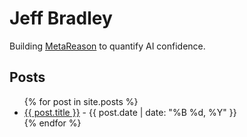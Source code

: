 # Jeff Bradley

Building [MetaReason](https://github.com/metareason-ai) to quantify AI confidence.

## Posts

<ul>
  {% for post in site.posts %}
    <li>
      <a href="{{ post.url }}">{{ post.title }}</a> - {{ post.date | date: "%B %d, %Y" }}
    </li>
  {% endfor %}
</ul>